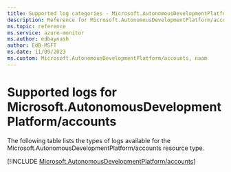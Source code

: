 ```yaml
---
title: Supported log categories - Microsoft.AutonomousDevelopmentPlatform/accounts
description: Reference for Microsoft.AutonomousDevelopmentPlatform/accounts in Azure Monitor Logs.
ms.topic: reference
ms.service: azure-monitor
ms.author: edbaynash
author: EdB-MSFT
ms.date: 11/09/2023
ms.custom: Microsoft.AutonomousDevelopmentPlatform/accounts, naam
---
```





# Supported logs for Microsoft.AutonomousDevelopmentPlatform/accounts  
The following table lists the types of logs available for the Microsoft.AutonomousDevelopmentPlatform/accounts resource type.
  
  
[!INCLUDE [Microsoft.AutonomousDevelopmentPlatform/accounts](./includes/microsoft-autonomousdevelopmentplatform-accounts-logs-include.md)]
  
